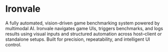 # Ironvale
A fully automated, vision-driven game benchmarking system powered by multimodal AI. Ironvale navigates game UIs, triggers benchmarks, and logs results using visual inputs and structured automation across host–client or standalone setups. Built for precision, repeatability, and intelligent UI control.
